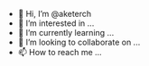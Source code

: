 - 👋 Hi, I’m @aketerch
- 👀 I’m interested in ...
- 🌱 I’m currently learning ...
- 💞️ I’m looking to collaborate on ...
- 📫 How to reach me ...

<!---
aketerch/aketerch is a ✨ special ✨ repository because its `README.md` (this file) appears on your GitHub profile.
You can click the Preview link to take a look at your changes.
--->
